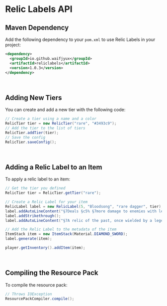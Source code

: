# Relic Labels API

## Maven Dependency

Add the following dependency to your `pom.xml` to use Relic Labels in your project:

```xml
<dependency>
  <groupId>io.github.waifjyux</groupId>
  <artifactId>reliclabels</artifactId>
  <version>1.0.3</version>
</dependency>
```
⠀
## Adding New Tiers
You can create and add a new tier with the following code:
```java
// Create a tier using a name and a color
RelicTier tier = new RelicTier("rare", "#3493c9");
// Add the tier to the list of tiers
RelicTier.addTier(tier);
// Save the config
RelicTier.saveConfig();
```
⠀
## Adding a Relic Label to an Item
To apply a relic label to an item:
```java
// Get the tier you defined
RelicTier tier = RelicTier.getTier("rare");

// Create a Relic Label for your item
RelicLabel label = new RelicLabel(5, "Bloodsong", "rare dagger", tier);
label.addAutoLineContent("§7Deals §c5% §7more damage to enemies with less than §c50% §7health.");
label.addStrikethrough();
label.addAutoLineContent("§7A relic of the past, once wielded by a legendary assassin.");

// Add the Relic Label to the metadata of the item
ItemStack item = new ItemStack(Material.DIAMOND_SWORD);
label.generate(item);

player.getInventory().addItem(item);
```
⠀
## Compiling the Resource Pack
To compile the resource pack:
```java
// Throws IOException
ResourcePackCompiler.compile();
```
